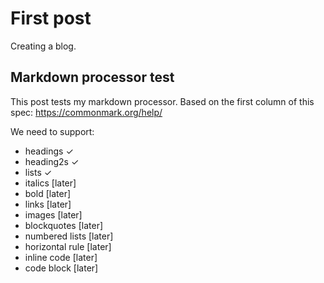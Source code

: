 # First post

Creating a blog.

## Markdown processor test

This post tests my markdown processor.
Based on the first column of this spec: https://commonmark.org/help/

We need to support:

* headings ✓
* heading2s ✓
* lists ✓
* italics [later]
* bold [later]
* links [later]
* images [later]
* blockquotes [later]
* numbered lists [later]
* horizontal rule [later]
* inline code [later]
* code block [later]
